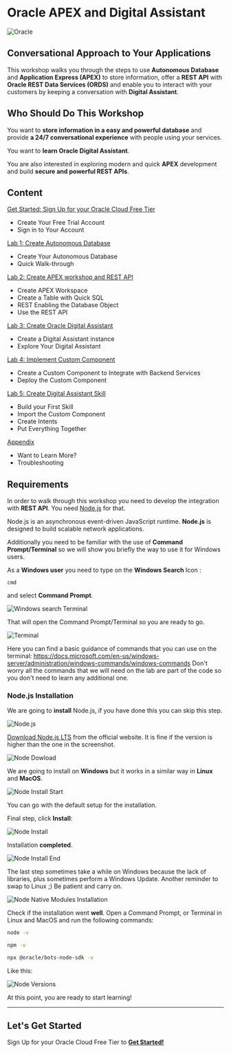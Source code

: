 # Oracle APEX and Digital Assistant

![Oracle](images/banner.png)

## Conversational Approach to Your Applications

This workshop walks you through the steps to use **Autonomous Database** and **Application Express (APEX)** to store information, offer a **REST API** with **Oracle REST Data Services (ORDS)** and enable you to interact with your customers by keeping a conversation with **Digital Assistant**.

## Who Should Do This Workshop

You want to **store information in a easy and powerful database** and provide **a 24/7 conversational experience** with people using your services.

You want to **learn Oracle Digital Assistant**.

You are also interested in exploring modern and quick **APEX** development and build **secure and powerful REST APIs**.

## Content

[Get Started: Sign Up for your Oracle Cloud Free Tier](lab0/README.md)

- Create Your Free Trial Account
- Sign in to Your Account
  
[Lab 1: Create Autonomous Database](lab1/README.md)

- Create Your Autonomous Database
- Quick Walk-through

[Lab 2: Create APEX workshop and REST API](lab2/README.md)

- Create APEX Workspace
- Create a Table with Quick SQL
- REST Enabling the Database Object
- Use the REST API

[Lab 3: Create Oracle Digital Assistant](lab3/README.md)

- Create a Digital Assistant instance
- Explore Your Digital Assistant

[Lab 4: Implement Custom Component](lab4/README.md)

- Create a Custom Component to Integrate with Backend Services
- Deploy the Custom Component

[Lab 5: Create Digital Assistant Skill](lab5/README.md)

- Build your First Skill
- Import the Custom Component
- Create Intents
- Put Everything Together

[Appendix](appendix/README.md)

- Want to Learn More?
- Troubleshooting

## Requirements

In order to walk through this workshop you need to develop the integration with **REST API**. You need [Node.js](https://nodejs.org/en/) for that.

Node.js is an asynchronous event-driven JavaScript runtime. **Node.js** is designed to build scalable network applications.

Additionally you need to be familiar with the use of **Command Prompt/Terminal** so we will show you briefly the way to use it for Windows users.

As a **Windows user** you need to type on the **Windows Search** Icon :

```
cmd
```
and select **Command Prompt**.

![Windows search Terminal](./images/cmd_1.png)

That will open the Command Prompt/Terminal so you are ready to go.

![Terminal](./images/cmd_2.png)

Here you can find a basic guidance of commands that you can use on the terminal:
https://docs.microsoft.com/en-us/windows-server/administration/windows-commands/windows-commands
Don't worry all the commands that we will need on the lab are part of the code so you don't need to learn any additional one.


### Node.js Installation

We are going to **install** Node.js, if you have done this you can skip this step.

![Node.js](./images/nodejs.png)

[Download Node.js LTS](https://nodejs.org/en/download/) from the official website. It is fine if the version is higher than the one in the screenshot.

![Node Dowload](./images/node_download.png)

We are going to install on **Windows** but it works in a similar way in **Linux** and **MacOS**.

![Node Install Start](./images/node_install_start.png)

You can go with the default setup for the installation.

Final step, click **Install**:

![Node Install](./images/node_install.png)

Installation **completed**.

![Node Install End](./images/node_install_end.png)

The last step sometimes take a while on Windows because the lack of libraries, plus sometimes perform a Windows Update. Another reminder to swap to Linux ;) Be patient and carry on.

![Node Native Modules Installation](./images/node_native_module.png)

Check if the installation went **well**. Open a Command Prompt, or Terminal in Linux and MacOS and run the following commands:

```bash
node -v
```

```bash
npm -v
```

```bash
npx @oracle/bots-node-sdk -v
```

Like this:

![Node Versions](./images/node_versions.png)


At this point, you are ready to start learning!

---

## Let's Get Started

Sign Up for your Oracle Cloud Free Tier to [**Get Started!**](./lab0/README.md)
